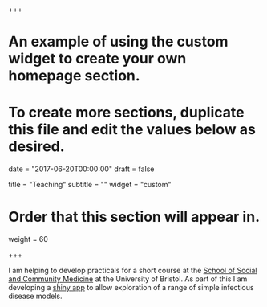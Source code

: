 +++
# An example of using the custom widget to create your own homepage section.
# To create more sections, duplicate this file and edit the values below as desired.

date = "2017-06-20T00:00:00"
draft = false

title = "Teaching"
subtitle = ""
widget = "custom"

# Order that this section will appear in.
weight = 60

+++

I am helping to develop practicals for a short course at the [School of Social and Community Medicine](http://www.bris.ac.uk/social-community-medicine/) at the University of Bristol. As part of this I am developing a [shiny app](http://www.seabbs.co.uk/shiny/exploreidmodels) to allow exploration of a range of simple infectious disease models. 
